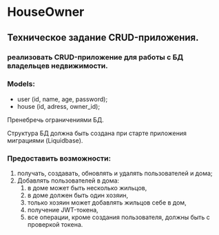 # HouseOwner
## Техническое задание CRUD-приложения.
### реализовать CRUD-приложение для работы с БД владельцев недвижимости.
### Models:
- user (id, name, age, password);
- house (id, adress, owner_id);

Пренебречь ограничениями БД.

Структура БД должна быть создана при старте приложения миграциями (Liquidbase).
### Предоставить возможности:
1. получать, создавать, обновлять и удалять пользователей и дома;
2. Добавлять пользователей в дома:
   1. в доме может быть несколько жильцов,
   2. в доме должен быть один хозяин,
   3. только хозяин может добавлять жильцов себе в дом,
   4. получение JWT-токена,
   5. все операции, кроме создания пользователя, должны быть с проверкой токена.